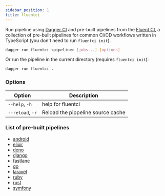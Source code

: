 ```yaml
---
sidebar_position: 1
title: fluentci
---
```


Run pipeline using [Dagger CI](https://daggerci.io/) and pre-built pipelines from the [Fluent CI](https://fluentci.io/), a collection of pre-built pipelines for common CI/CD workflows written in TypeScript (you don't need to run `fluentci init`).

```bash
dagger run fluentci <pipeline> [jobs...] [options]
```

Or run the pipeline in the current directory (requires `fluentci init`):

```bash
dagger run fluentci .
```

### Options

| Option           | Description                       |
| ---------------- | --------------------------------- |
| `--help`, `-h`   | help for fluentci                 |
| `--reload`, `-r` | Reload the pippeline source cache |

### List of pre-built pipelines

- [android](https://github.com/fluent-ci-templates/android-pipeline)
- [elixir](https://github.com/fluent-ci-templates/elixir-pipeline)
- [deno](https://github.com/fluent-ci-templates/deno-pipeline)
- [django](https://github.com/fluent-ci-templates/django-pipeline)
- [fastlane](https://github.com/fluent-ci-templates/fastlane-pipeline)
- [go](https://github.com/fluent-ci-templates/go-pipeline)
- [laravel](https://github.com/fluent-ci-templates/laravel-pipeline)
- [ruby](https://github.com/fluent-ci-templates/ruby-pipeline)
- [rust](https://github.com/fluent-ci-templates/rust-pipeline)
- [symfony](https://github.com/fluent-ci-templates/symfony-pipeline)
